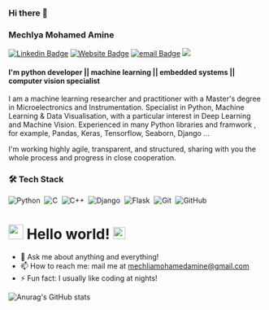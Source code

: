 ### Hi there 👋
### Mechlya Mohamed Amine
[![Linkedin Badge](https://img.shields.io/badge/-mechlya-0077B5?style=flat&logo=Linkedin)](https://https://www.linkedin.com/in/mechlia/)
[![Website Badge](https://img.shields.io/badge/-Website-3423A6?style=flat&logo=Google-Chrome&logoColor=white)](https://bit.ly/3mPRDZG)
[![email Badge](https://img.shields.io/badge/-mechlia-D14836?style=flat&logo=Gmail&logoColor=white)](mailto:mechliamohamedamine@gmail.com)
![](https://visitor-badge.glitch.me/badge?page_id=prdpjngd) 
#### I'm python developer || machine learning || embedded systems || computer vision specialist

I am a machine learning researcher and practitioner with a Master's degree in Microelectronics and Instrumentation. Specialist in Python, Machine Learning & Data Visualisation, with a particular interest in Deep Learning and Machine Vision. Experienced in many Python libraries and framwork , for example, Pandas, Keras, Tensorflow, Seaborn, Django ...

I'm working highly agile, transparent, and structured, sharing with you the whole process and progress in close cooperation.

### 🛠  Tech Stack

![Python](https://img.shields.io/badge/-Python-05122A?style=flat&logo=python)&nbsp;
![C](https://img.shields.io/badge/-C-05122A?style=flat&logo=C&logoColor=A8B9CC)&nbsp;
![C++](https://img.shields.io/badge/-C++-05122A?style=flat&logo=C%2B%2B&logoColor=00599C)&nbsp;
![Django](https://img.shields.io/badge/-Django-05122A?style=flat&logo=django&logoColor=092E20)&nbsp;
![Flask](https://img.shields.io/badge/-Flask-05122A?style=flat&logo=flask)&nbsp;
![Git](https://img.shields.io/badge/-Git-05122A?style=flat&logo=git)&nbsp;
![GitHub](https://img.shields.io/badge/-GitHub-05122A?style=flat&logo=github)&nbsp;

# <img src="https://github.com/TheDudeThatCode/TheDudeThatCode/blob/master/Assets/Hi.gif" width="29px"> Hello world!&nbsp;<img src="https://github.com/TheDudeThatCode/TheDudeThatCode/blob/master/Assets/Earth.gif" width="24px"> 

- 💬 Ask me about anything and everything! 
- 📫 How to reach me: mail me at [mechliamohamedamine@gmail.com](mechliamohamedamine@gmail.com)
- ⚡ Fun fact: I usually like coding at nights! 

![Anurag's GitHub stats](https://github-readme-stats.vercel.app/api?username=mechlya&show_icons=true&theme=merko)

